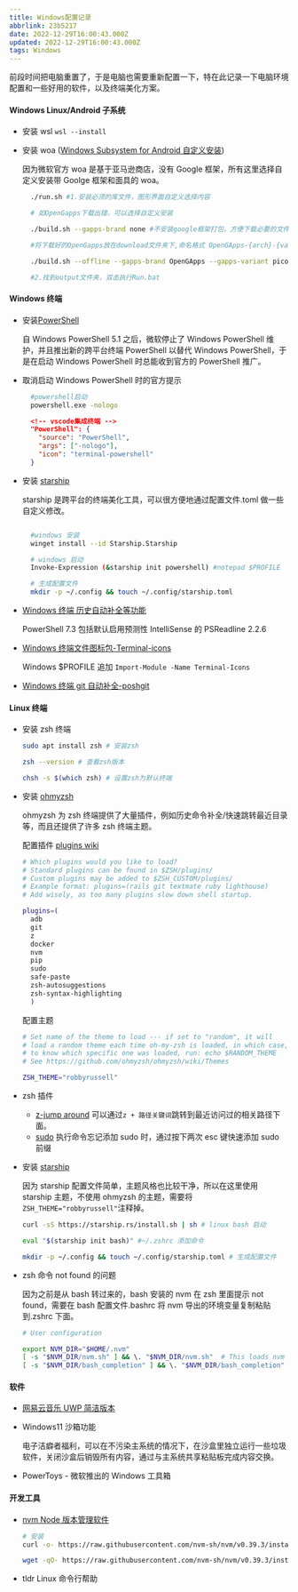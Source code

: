 ```yaml
---
title: Windows配置记录
abbrlink: 23b5217
date: 2022-12-29T16:00:43.000Z
updated: 2022-12-29T16:00:43.000Z
tags: Windows
---
```


前段时间把电脑重置了，于是电脑也需要重新配置一下，特在此记录一下电脑环境配置和一些好用的软件，以及终端美化方案。

<!-- more -->

#### Windows Linux/Android 子系统

- 安装 wsl `wsl --install`

- 安装 woa ([Windows Subsystem for Android 自定义安装](https://github.com/LSPosed/MagiskOnWSALocal))

  因为微软官方 woa 是基于亚马逊商店，没有 Google 框架，所有这里选择自定义安装带 Goolge 框架和面具的 woa。

  ```bash
    ./run.sh #1.安装必须的库文件，图形界面自定义选择内容

    # 如OpenGapps下载出错，可以选择自定义安装

    ./build.sh --gapps-brand none #不安装google框架打包，方便下载必要的文件, 此步会生成 download和output文件夹

    #将下载好的OpenGapps放在download文件夹下,命名格式 OpenGApps-{arch}-{variant}.zip

    ./build.sh --offline --gapps-brand OpenGApps --gapps-variant pico --remove-amazon # 以离线方式重新打包，

    #2.找到output文件夹，双击执行Run.bat

  ```

#### Windows 终端

- 安装[PowerShell](https://learn.microsoft.com/en-us/powershell/)

  自 Windows PowerShell 5.1 之后，微软停止了 Windows PowerShell 维护，并且推出新的跨平台终端 PowerShell 以替代 Windows PowerShell，于是在启动 Windows PowerShell 时总能收到官方的 PowerShell 推广。

- 取消启动 Windows PowerShell 时的官方提示

  ```bash
    #powershell启动
    powershell.exe -nologo
  ```

  ```json
    <!-- vscode集成终端 -->
    "PowerShell": {
      "source": "PowerShell",
      "args": ["-nologo"],
      "icon": "terminal-powershell"
    }
  ```

- 安装 [starship](https://starship.rs/)

  starship 是跨平台的终端美化工具，可以很方便地通过配置文件.toml 做一些自定义修改。

  ```bash

    #windows 安装
    winget install --id Starship.Starship

    # windows 启动
    Invoke-Expression (&starship init powershell) #notepad $PROFILE

    # 生成配置文件
    mkdir -p ~/.config && touch ~/.config/starship.toml

  ```

- [Windows 终端 历史自动补全等功能](https://learn.microsoft.com/en-us/powershell/module/psreadline/about/about_psreadline?view=powershell-7.3)

  PowerShell 7.3 包括默认启用预测性 IntelliSense 的 PSReadline 2.2.6

- [Windows 终端文件图标包-Terminal-icons](https://github.com/devblackops/Terminal-Icons)

  Windows $PROFILE 追加 `Import-Module -Name Terminal-Icons`

- [Windows 终端 git 自动补全-poshgit](https://github.com/dahlbyk/posh-git)

#### Linux 终端

- 安装 zsh 终端

  ```bash
  sudo apt install zsh # 安装zsh

  zsh --version # 查看zsh版本

  chsh -s $(which zsh) # 设置zsh为默认终端
  ```

- 安装 [ohmyzsh](https://github.com/ohmyzsh/ohmyzsh)

  ohmyzsh 为 zsh 终端提供了大量插件，例如历史命令补全/快速跳转最近目录等，而且还提供了许多 zsh 终端主题。

  配置插件 [plugins wiki](https://github.com/ohmyzsh/ohmyzsh/wiki/Plugins)

  ```bash
  # Which plugins would you like to load?
  # Standard plugins can be found in $ZSH/plugins/
  # Custom plugins may be added to $ZSH_CUSTOM/plugins/
  # Example format: plugins=(rails git textmate ruby lighthouse)
  # Add wisely, as too many plugins slow down shell startup.

  plugins=(
    adb
    git
    z
    docker
    nvm
    pip
    sudo
    safe-paste
    zsh-autosuggestions
    zsh-syntax-highlighting
    )

  ```

  配置主题

  ```bash
  # Set name of the theme to load --- if set to "random", it will
  # load a random theme each time oh-my-zsh is loaded, in which case,
  # to know which specific one was loaded, run: echo $RANDOM_THEME
  # See https://github.com/ohmyzsh/ohmyzsh/wiki/Themes

  ZSH_THEME="robbyrussell"

  ```

- zsh 插件

  - [z-jump around](https://github.com/ohmyzsh/ohmyzsh/tree/master/plugins/z) 可以通过`z + 路径关键词`跳转到最近访问过的相关路径下面。
  - [sudo](https://github.com/ohmyzsh/ohmyzsh/tree/master/plugins/sudo) 执行命令忘记添加 sudo 时，通过按下两次 esc 键快速添加 sudo 前缀

- 安装 [starship](https://starship.rs/)

  因为 starship 配置文件简单，主题风格也比较干净，所以在这里使用 starship 主题，不使用 ohmyzsh 的主题，需要将`ZSH_THEME="robbyrussell"`注释掉。

  ```bash
  curl -sS https://starship.rs/install.sh | sh # linux bash 启动

  eval "$(starship init bash)" #~/.zshrc 添加命令

  mkdir -p ~/.config && touch ~/.config/starship.toml # 生成配置文件
  ```

- zsh 命令 not found 的问题

  因为之前是从 bash 转过来的，bash 安装的 nvm 在 zsh 里面提示 not found，需要在 bash 配置文件.bashrc 将 nvm 导出的环境变量复制粘贴到.zshrc 下面。

  ```bash
  # User configuration

  export NVM_DIR="$HOME/.nvm"
  [ -s "$NVM_DIR/nvm.sh" ] && \. "$NVM_DIR/nvm.sh"  # This loads nvm
  [ -s "$NVM_DIR/bash_completion" ] && \. "$NVM_DIR/bash_completion"  # This loads nvm bash_completion
  ```

#### 软件

- [网易云音乐 UWP 简洁版本](https://github.com/JasonWei512/NetEase-Cloud-Music-UWP-Repack)

- Windows11 沙箱功能

  电子洁癖者福利，可以在不污染主系统的情况下，在沙盒里独立运行一些垃圾软件，关闭沙盒后销毁所有内容，通过与主系统共享粘贴板完成内容交换。

- PowerToys - 微软推出的 Windows 工具箱

#### 开发工具

- [nvm Node 版本管理软件](https://github.com/nvm-sh/nvm)

  ```bash
  # 安装
  curl -o- https://raw.githubusercontent.com/nvm-sh/nvm/v0.39.3/install.sh | bash

  wget -qO- https://raw.githubusercontent.com/nvm-sh/nvm/v0.39.3/install.sh | bash

  ```

- tldr Linux 命令行帮助
